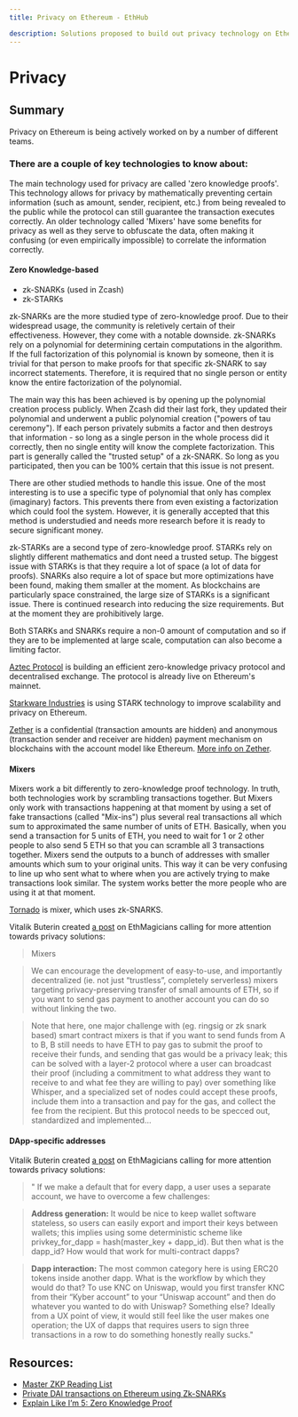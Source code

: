 ```yaml
---
title: Privacy on Ethereum - EthHub

description: Solutions proposed to build out privacy technology on Ethereum.
---
```


# Privacy

## Summary

Privacy on Ethereum is being actively worked on by a number of different teams.

### There are a couple of key technologies to know about:

The main technology used for privacy are called 'zero knowledge proofs'. This technology allows for privacy by mathematically preventing certain information (such as amount, sender, recipient, etc.) from being revealed to the public while the protocol can still guarantee the transaction executes correctly. An older technology called 'Mixers' have some benefits for privacy as well as they serve to obfuscate the data, often making it confusing (or even empirically impossible) to correlate the information correctly.

#### Zero Knowledge-based
  * zk-SNARKs \(used in Zcash\) 
  * zk-STARKs

zk-SNARKs are the more studied type of zero-knowledge proof. Due to their widespread usage, the community is reletively certain of their effectiveness. However, they come with a notable downside. zk-SNARKs rely on a polynomial for determining certain computations in the algorithm. If the full factorization of this polynomial is known by someone, then it is trivial for that person to make proofs for that specific zk-SNARK to say incorrect statements. Therefore, it is required that no single person or entity know the entire factorization of the polynomial.

The main way this has been achieved is by opening up the polynomial creation process publicly. When Zcash did their last fork, they updated their polynomial and underwent a public polynomial creation ("powers of tau ceremony"). If each person privately submits a factor and then destroys that information - so long as a single person in the whole process did it correctly, then no single entity will know the complete factorization. This part is generally called the "trusted setup" of a zk-SNARK. So long as you participated, then you can be 100% certain that this issue is not present.

There are other studied methods to handle this issue. One of the most interesting is to use a specific type of polynomial that only has complex (imaginary) factors. This prevents there from even existing a factorization which could fool the system. However, it is generally accepted that this method is understudied and needs more research before it is ready to secure significant money.

zk-STARKs are a second type of zero-knowledge proof. STARKs rely on slightly different mathematics and dont need a trusted setup. The biggest issue with STARKs is that they require a lot of space (a lot of data for proofs). SNARKs also require a lot of space but more optimizations have been found, making them smaller at the moment. As blockchains are particularly space constrained, the large size of STARKs is a significant issue. There is continued research into reducing the size requirements. But at the moment they are prohibitively large.

Both STARKs and SNARKs require a non-0 amount of computation and so if they are to be implemented at large scale, computation can also become a limiting factor.


[Aztec Protocol](../built-on-ethereum/infrastructure/aztec-protocol.md) is building an efficient zero-knowledge privacy protocol and decentralised exchange. The protocol is already live on Ethereum's mainnet.

[Starkware Industries](https://www.starkware.co/) is using STARK technology to improve scalability and privacy on Ethereum.

[Zether](https://ethresear.ch/t/zether-the-first-privacy-mechanism-designed-for-ethereum/5029) is a confidential (transaction amounts are hidden) and anonymous (transaction sender and receiver are hidden) payment mechanism on blockchains with the account model like Ethereum. [More info on Zether](https://medium.com/@loveshharchandani/notes-on-zether-towards-privacy-in-a-smart-contract-world-6c4333f975d).


#### Mixers

Mixers work a bit differently to zero-knowledge proof technology. In truth, both technologies work by scrambling transactions together. But Mixers only work with transactions happening at that moment by using a set of fake transactions (called "Mix-ins") plus several real transactions all which sum to approximated the same number of units of ETH. Basically, when you send a transaction for 5 units of ETH, you need to wait for 1 or 2 other people to also send 5 ETH so that you can scramble all 3 transactions together. Mixers send the outputs to a bunch of addresses with smaller amounts which sum to your original units. This way it can be very confusing to line up who sent what to where when you are actively trying to make transactions look similar. The system works better the more people who are using it at that moment.

[Tornado](https://tornado.cash/) is mixer, which uses zk-SNARKS.


Vitalik Buterin created [a post](https://ethereum-magicians.org/t/meta-we-should-value-privacy-more/2475) on EthMagicians calling for more attention towards privacy solutions:
> Mixers

> We can encourage the development of easy-to-use, and importantly decentralized (ie. not just “trustless”, completely serverless) mixers targeting privacy-preserving transfer of small amounts of ETH, so if you want to send gas payment to another account you can do so without linking the two.

> Note that here, one major challenge with (eg. ringsig or zk snark based) smart contract mixers is that if you want to send funds from A to B, B still needs to have ETH to pay gas to submit the proof to receive their funds, and sending that gas would be a privacy leak; this can be solved with a layer-2 protocol where a user can broadcast their proof (including a commitment to what address they want to receive to and what fee they are willing to pay) over something like Whisper, and a specialized set of nodes could accept these proofs, include them into a transaction and pay for the gas, and collect the fee from the recipient. But this protocol needs to be specced out, standardized and implemented…

#### DApp-specific addresses

Vitalik Buterin created [a post](https://ethereum-magicians.org/t/meta-we-should-value-privacy-more/2475) on EthMagicians calling for more attention towards privacy solutions:

> " If we make a default that for every dapp, a user uses a separate account, we have to overcome a few challenges:

> **Address generation:** It would be nice to keep wallet software stateless, so users can easily export and import their keys between wallets; this implies using some deterministic scheme like privkey_for_dapp = hash(master_key + dapp_id). But then what is the dapp_id? How would that work for multi-contract dapps?

> **Dapp interaction:** The most common category here is using ERC20 tokens inside another dapp. What is the workflow by which they would do that? To use KNC on Uniswap, would you first transfer KNC from their “Kyber account” to your “Uniswap account” and then do whatever you wanted to do with Uniswap? Something else? Ideally from a UX point of view, it would still feel like the user makes one operation; the UX of dapps that requires users to sign three transactions in a row to do something honestly really sucks."

## Resources:

* [Master ZKP Reading List](https://zkp.science/)
* [Private DAI transactions on Ethereum using Zk-SNARKs](https://medium.com/@atvanguard/zkdai-private-dai-transactions-on-ethereum-using-zk-snarks-9e3ef4676e22)
* [Explain Like I’m 5: Zero Knowledge Proof](https://hackernoon.com/eli5-zero-knowledge-proof-78a276db9eff)

